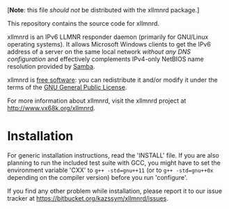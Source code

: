 [**Note**: this file _should not_ be distributed with the xllmnrd package.]

This repository contains the source code for xllmnrd.

xllmnrd is an IPv6 LLMNR responder daemon (primarily for GNU/Linux operating
systems).
It allows Microsoft Windows clients to get the IPv6 address of a server
on the same local network _without any DNS configuration_ and
effectively complements IPv4-only NetBIOS name resolution
provided by [Samba][].

xllmnrd is [free software][]: you can redistribute it and/or modify it
under the terms of the [GNU General Public License][].

For more information about xllmnrd, visit the xllmnrd project
at <http://www.vx68k.org/xllmnrd>.

[Samba]: <http://www.samba.org/>
[Free software]: <http://www.gnu.org/philosophy/free-sw.html>
    "What is free software?"
[GNU General Public License]: <http://www.gnu.org/licenses/gpl.html>

# Installation

For generic installation instructions, read the 'INSTALL' file.  If you are
also planning to run the included test suite with GCC, you might have to set
the environment variable 'CXX' to `g++ -std=gnu++11` (or to `g++ -std=gnu++0x`
depending on the compiler version) before you run 'configure'.

If you find any other problem while installation, please report it to our
issue tracker at <https://bitbucket.org/kazssym/xllmnrd/issues>.
